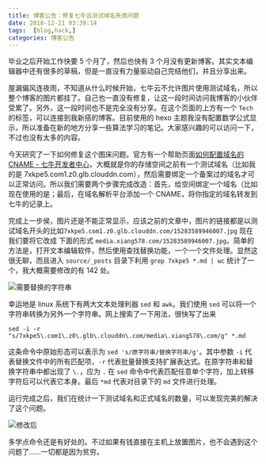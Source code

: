 ```yaml
---
title: 博客公告：修复七牛云测试域名失效问题
date: 2018-12-21 03:39:14
tags:  [blog,hack,]
categories: 博客公告
---
```


毕业之后开始工作快要 5 个月了，然后也快有 3 个月没有更新博客。其实文本编辑器中还有很多的草稿，但是一直没有力量驱动自己完结他们，并且分享出来。

屋漏偏风连夜雨，不知道从什么时候开始，七牛云不允许图片使用测试域名，所以整个博客的图片都挂了。自己也一直没有修复，让这一段时间访问我博客的小伙伴受累了。另外，这一段时间也不是完全没有分享。在这个页面的上方有一个 `Tech` 的标签，可以连接到我新搭的博客。目前使用的 hexo 主题我没有配置数学公式显示，所以准备在新的地方分享一些算法学习的笔记。大家感兴趣的可以访问一下，不过也没有太多的内容。 

今天研究了一下如何修复这个图床问题。官方有一个帮助页面[如何配置域名的 CNAME - 七牛开发者中心](https://developer.qiniu.com/fusion/kb/1322/how-to-configure-cname-domain-name)，大概就是你的存储空间之前有一个测试域名（比如我的是 7xkpe5.com1.z0.glb.clouddn.com），然后需要绑定一个备案过的域名才可以正常访问。所以我们需要两个步骤完成改造：首先，给空间绑定一个域名（比如现在使用的是；最后，在域名解析平台添加一个 CNAME，将你指定的域名转发到七牛的记录上。

完成上一步侯，图片还是不能正常显示，应该之前的文章中，图片的链接都是以测试域名开头的比如`7xkpe5.com1.z0.glb.clouddn.com/15283589946007.jpg` 现在我们要将它改成 下面的形式 `media.xiang578.com/15283589946007.jpg`。简单的方法是，打开文本编辑软件，然后使用查找替换功能，一个一个文件处理。显然这很无聊，而且进入 `source/_posts` 目录下利用 `grep 7xkpe5 *.md | wc` 统计了一个，我大概需要修改的有 142 处。

![需要替换的字符串](media.xiang578.com/15453335377518.jpg)

幸运地是 linux 系统下有两大文本处理利器 `sed` 和 `awk`。我们使用 `sed` 可以将一个字符串转换为另外一个字符串。网上搜索了一下用法，很快写了出来 

```shell
sed -i -r "s/7xkpe5\.com1\.z0\.glb\.clouddn\.com/media\.xiang578\.com/g" *.md
```
这条命令中原始形态可以表示为 `sed 's/原字符串/替换字符串/g'`。其中参数 `-i` 代表替换文件中的所有匹配项，`-r` 代表批量替换支持扩展表达式。在原字符串和替换字符串中都出现了 `\.`，应为 `.` 在 `sed` 命令中代表匹配任意单个字符，加上转移字符后可以代表它本身。最后 `*md` 代表对目录下的 `md` 文件进行处理。

运行完成之后，我们在统计一下测试域名和正式域名的数量，可以发现完美的解决了这个问题。

![修改后](media.xiang578.com/15453344578555.jpg)

多学点命令还是有好处的。不过如果有钱直接在主机上放置图片，也不会遇到这个问题了……一切都是因为贫穷。